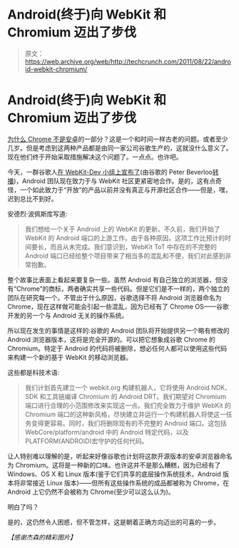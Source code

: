 # Android(终于)向 WebKit 和 Chromium 迈出了步伐 

> 原文：<https://web.archive.org/web/http://techcrunch.com/2011/08/22/android-webkit-chromium/>

# Android(终于)向 WebKit 和 Chromium 迈出了步伐

[为什么 Chrome 不是安卓](https://web.archive.org/web/20230205031516/https://techcrunch.com/2011/05/17/google-chrome-android/)的一部分？这是一个和时间一样古老的问题。或者至少几岁。但是考虑到这两种产品都是由同一家公司谷歌生产的，这就没什么意义了。现在他们终于开始采取措施解决这个问题了。一点点。也许吧。

今天，一群谷歌人[在 WebKit-Dev 小组上宣布了](https://web.archive.org/web/20230205031516/https://lists.webkit.org/pipermail/webkit-dev/2011-August/017738.html)(由谷歌的 Peter Beverloo[转播](https://web.archive.org/web/20230205031516/http://peter.sh/2011/08/download-extension-api-composited-canvas-filling-and-pulseaudio/))，Android 团队现在致力于与 WebKit 社区更紧密地合作。是的，这有点奇怪，一个如此致力于“开放”的产品以前并没有真正与开源社区合作——但是，嘿，迟到总比不到好。

安德烈·波佩斯库写道:

> 我们想给一个关于 Android 上的 WebKit 的更新。不久前，我们开始了 WebKit 的 Android 端口的上游工作。由于各种原因，这项工作比预计的时间要长，而且从未完成。我们意识到，WebKit ToT 中存在的不完整的 Android 端口已经给整个项目带来了相当多的混乱和不便，我们对此感到非常抱歉。

整个故事比表面上看起来要复杂一些。虽然 Android 有自己独立的浏览器，但没有“Chrome”的商标，两者确实共享一些代码。但是它们是不一样的，两个独立的团队在研究每一个。不管出于什么原因，谷歌选择不将 Android 浏览器命名为 Chrome，现在这样做可能会引起一些混乱，因为已经有了 Chrome OS——谷歌开发的另一个与 Android 无关的操作系统。

所以现在发生的事情是这样的:谷歌的 Android 团队将开始提供另一个略有修改的 Android 浏览器版本，这将是完全开源的。可以把它想象成谷歌 Chrome 的 Chromium。特定于 Android 的代码将被删除，想必任何人都可以使用这些代码来构建一个新的基于 WebKit 的移动浏览器。

这些都是科技术语:

> 我们计划首先建立一个 webkit.org 构建机器人，它将使用 Android NDK、SDK 和工具链编译 Chromium 的 Android DRT。我们期望对 Chromium 端口进行合理的小范围修改来实现这一点。我们完全致力于维护 WebKit 的 Chromium 端口的这种新风格，尽快建立并运行一个构建机器人将使这一任务变得更容易。同时，我们将删除现有的不完整的 Android 端口。这包括 WebCore/platform/android 中的 Android 特定代码，以及 PLATFORM(ANDROID)宏守护的任何代码。

让人特别难以理解的是，听起来好像谷歌也计划将这款开源版本的安卓浏览器命名为 Chromium。这将是一种新的口味。也许这并不是那么糟糕，因为已经有了 Windows、OS X 和 Linux 版本(鉴于它们共享的底层操作系统技术，Android 版本将非常接近 Linux 版本)——但所有这些操作系统的成品都被称为 Chrome，在 Android 上它仍然不会被称为 Chrome(至少可以这么认为)。

明白了吗？

是的，这仍然令人困惑，但不管怎样，这是朝着正确方向迈出的可喜的一步。

*【感谢杰森的精彩图片】*